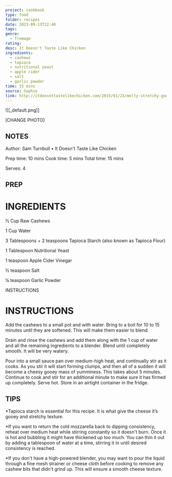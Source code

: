 ```yaml
---
project: cookbook
type: food
folder: recipes
date: 2023-09-13T22:40
tags: 
genre:
  - fromage
rating: 
desc: It Doesn't Taste Like Chicken
ingredients:
  - cashews
  - tapioca
  - nutritional yeast
  - apple cider
  - salt
  - garlic powder
time: 15 mins
source: Sophie
link: http://itdoesnttastelikechicken.com/2015/01/23/melty-stretchy-gooey-vegan-mozarella/
---
```


![[_default.png]]

[CHANGE PHOTO]


## NOTES

Author: Sam Turnbull • It Doesn't Taste Like Chicken

Prep time: 10 mins Cook time: 5 mins Total time: 15 mins

Serves: 4


## PREP


# INGREDIENTS

½ Cup Raw Cashews

1 Cup Water

3 Tablespoons + 2 teaspoons Tapioca Starch (also known as Tapioca Flour)

1 Tablespoon Nutritional Yeast

1 teaspoon Apple Cider Vinegar

½ teaspoon Salt

¼ teaspoon Garlic Powder

INSTRUCTIONS



# INSTRUCTIONS

Add the cashews to a small pot and with water. Bring to a boil for 10 to 15 minutes until they are softened. This will make them easier to blend.

Drain and rinse the cashews and add them along with the 1 cup of water and all the remaining ingredients to a blender. Blend until completely smooth. It will be very watery.

Pour into a small sauce pan over medium-high heat, and continually stir as it cooks. As you stir it will start forming clumps, and then all of a sudden it will become a cheesy gooey mass of yumminess. This takes about 5 minutes. Continue to cook and stir for an additional minute to make sure it has firmed up completely. Serve hot. Store in an airtight container in the fridge.



## TIPS

*Tapioca starch is essential for this recipe. It is what give the cheese it’s gooey and stretchy texture. 

*If you want to return the cold mozzarella back to dipping consistency, reheat over medium heat while stirring constantly so it doesn't burn. Once it is hot and bubbling it might have thickened up too much. You can thin it out by adding a tablespoon of water at a time, stirring it in until desired consistency is reached.

*If you don't have a high-powered blender, you may want to pour the liquid through a fine mesh strainer or cheese cloth before cooking to remove any cashew bits that didn't grind up. This will ensure a smooth cheese texture.




